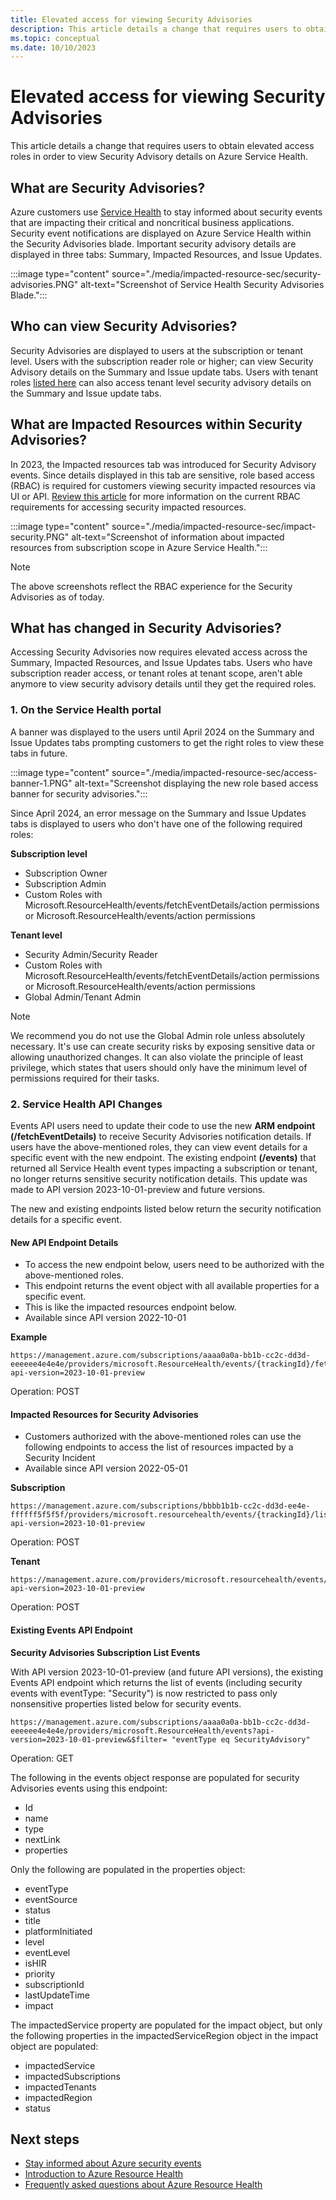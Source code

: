 ```yaml
---
title: Elevated access for viewing Security Advisories
description: This article details a change that requires users to obtain elevated access roles in order to view Security Advisory details
ms.topic: conceptual
ms.date: 10/10/2023
---
```


# Elevated access for viewing Security Advisories

This article details a change that requires users to obtain elevated access roles in order to view Security Advisory details on Azure Service Health.

## What are Security Advisories?

Azure customers use [Service Health](service-health-overview.md) to stay informed about security events that are impacting their critical and noncritical business applications. Security event notifications are displayed on Azure Service Health within the Security Advisories blade. Important security advisory details are displayed in three tabs: Summary, Impacted Resources, and Issue Updates.

:::image type="content" source="./media/impacted-resource-sec/security-advisories.PNG" alt-text="Screenshot of Service Health Security Advisories Blade.":::

## Who can view Security Advisories?

Security Advisories are displayed to users at the subscription or tenant level. Users with the subscription reader role or higher; can view Security Advisory details on the Summary and Issue update tabs. Users with tenant roles [listed here](admin-access-reference.md) can also access tenant level security advisory details on the Summary and Issue update tabs.

## What are Impacted Resources within Security Advisories?

In 2023, the Impacted resources tab was introduced for Security Advisory events. Since details displayed in this tab are sensitive, role based access (RBAC) is required for customers viewing security impacted resources via UI or API. [Review this article](impacted-resources-security.md) for more information on the current RBAC requirements for accessing security impacted resources.

:::image type="content" source="./media/impacted-resource-sec/impact-security.PNG" alt-text="Screenshot of information about impacted resources from subscription scope in Azure Service Health.":::

>[!NOTE]
> The above screenshots reflect the RBAC experience for the Security Advisories as of today.  

## What has changed in Security Advisories?

Accessing Security Advisories now requires elevated access across the Summary, Impacted Resources, and Issue Updates tabs. Users who have subscription reader access, or tenant roles at tenant scope, aren't able anymore to view security advisory details until they get the required roles.

### 1. On the Service Health portal

A banner was displayed to the users until April 2024 on the Summary and Issue Updates tabs prompting customers to get the right roles to view these tabs in future. 

:::image type="content" source="./media/impacted-resource-sec/access-banner-1.PNG" alt-text="Screenshot displaying the new role based access banner for security advisories.":::

Since April 2024, an error message on the Summary and Issue Updates tabs is displayed to users who don't have one of the following required roles:

**Subscription level**

* Subscription Owner
* Subscription Admin
* Custom Roles with Microsoft.ResourceHealth/events/fetchEventDetails/action permissions or Microsoft.ResourceHealth/events/action permissions

**Tenant level**

* Security Admin/Security Reader
* Custom Roles with Microsoft.ResourceHealth/events/fetchEventDetails/action permissions or Microsoft.ResourceHealth/events/action permissions
* Global Admin/Tenant Admin 

>[!NOTE]
> We recommend you do not use the Global Admin role unless absolutely necessary. It's use can create security risks by exposing sensitive data or allowing unauthorized changes. It can also violate the principle of least privilege, which states that users should only have the minimum level of permissions required for their tasks. 

### 2. Service Health API Changes

Events API users need to update their code to use the new **ARM endpoint (/fetchEventDetails)** to receive Security Advisories notification details. If users have the above-mentioned roles, they can view event details for a specific event with the new endpoint. The existing endpoint **(/events)** that returned all Service Health event types impacting a subscription or tenant, no longer returns sensitive security notification details. This update was made to API version 2023-10-01-preview and future versions. 

The new and existing endpoints listed below return the security notification details for a specific event.

#### New API Endpoint Details

* To access the new endpoint below, users need to be authorized with the above-mentioned roles. 
* This endpoint returns the event object with all available properties for a specific event. 
* This is like the impacted resources endpoint below.
* Available since API version 2022-10-01

**Example**

```HTTP
https://management.azure.com/subscriptions/aaaa0a0a-bb1b-cc2c-dd3d-eeeeee4e4e4e/providers/microsoft.ResourceHealth/events/{trackingId}/fetchEventDetails?api-version=2023-10-01-preview 
```
Operation: POST

#### Impacted Resources for Security Advisories

* Customers authorized with the above-mentioned roles can use the following endpoints to access the list of resources impacted by a Security Incident
* Available since API version 2022-05-01
 
**Subscription**

```HTTP
https://management.azure.com/subscriptions/bbbb1b1b-cc2c-dd3d-ee4e-ffffff5f5f5f/providers/microsoft.resourcehealth/events/{trackingId}/listSecurityAdvisoryImpactedResources?api-version=2023-10-01-preview 
```
Operation: POST

**Tenant**

```HTTP
https://management.azure.com/providers/microsoft.resourcehealth/events/{trackingId}/listSecurityAdvisoryImpactedResources?api-version=2023-10-01-preview
```
Operation: POST

#### Existing Events API Endpoint

**Security Advisories Subscription List Events** 

With API version 2023-10-01-preview (and future API versions), the existing Events API endpoint which returns the list of events (including security events with eventType: "Security") is now restricted to pass only nonsensitive properties listed below for security events. 

```HTTP
https://management.azure.com/subscriptions/aaaa0a0a-bb1b-cc2c-dd3d-eeeeee4e4e4e/providers/microsoft.ResourceHealth/events?api-version=2023-10-01-preview&$filter= "eventType eq SecurityAdvisory"
```
Operation: GET

The following in the events object response are populated for security Advisories events using this endpoint:

* Id
* name
* type
* nextLink
* properties

Only the following are populated in the properties object:

* eventType
* eventSource
* status
* title
* platformInitiated
* level
* eventLevel
* isHIR
* priority
* subscriptionId
* lastUpdateTime
* impact

The impactedService property are populated for the impact object, but only the following properties in the impactedServiceRegion object in the impact object are populated:

* impactedService
* impactedSubscriptions
* impactedTenants
* impactedRegion
* status

## Next steps

* [Stay informed about Azure security events](stay-informed-security.md)
* [Introduction to Azure Resource Health](resource-health-overview.md)
* [Frequently asked questions about Azure Resource Health](resource-health-faq.yml)
